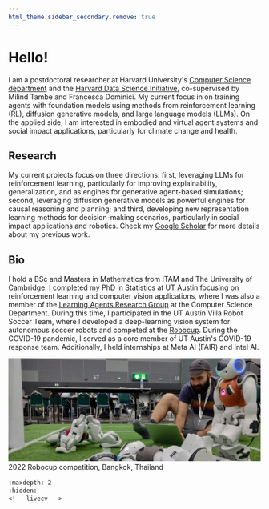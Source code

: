 ```yaml
---
html_theme.sidebar_secondary.remove: true
---
```


# Hello! 

I am a postdoctoral researcher at Harvard University's [Computer Science department](https://crcs.seas.harvard.edu) and the [Harvard Data Science Initiative](https://datascience.harvard.edu), co-supervised by Milind Tambe and Francesca Dominici. My current focus in on training agents with foundation models using methods from reinforcement learning (RL), diffusion generative models, and large language models (LLMs). On the applied side, I am interested in embodied and virtual agent systems and social impact applications, particularly for climate change and health. 

## Research

My current projects focus on three directions: first, leveraging LLMs for reinforcement learning, particularly for improving explainability, generalization, and as engines for generative agent-based simulations; second, leveraging diffusion generative models as powerful engines for causal reasoning and planning; and third, developing new representation learning methods for decision-making scenarios, particularly in social impact applications and robotics. Check my [Google Scholar](https://scholar.google.com/citations?user=AF_rzg8AAAAJ&hl=en) for more details about my previous work.


## Bio

I hold a BSc and Masters in Mathematics from ITAM and The University of Cambridge. I completed my PhD in Statistics at UT Austin focusing on reinforcement learning and computer vision applications, where I was also a member of the [Learning Agents Research Group](https://www.cs.utexas.edu/~pstone/research.shtml]) at the Computer Science Department. During this time, I participated in the UT Austin Villa Robot Soccer Team, where I developed a deep-learning vision system for autonomous soccer robots and competed at the [Robocup](https://www.robocup.org/events/upcoming_events). During the COVID-19 pandemic, I served as a core member of UT Austin's COVID-19 response team. Additionally, I held internships at Meta AI (FAIR) and Intel AI.


![robot-detective](_static/robot-detective.jpeg)
2022 Robocup competition, Bangkok, Thailand


<!-- 
### Research

My research interests focus on the following key areas:

1. **Representations for counterfactual reasoning and planning**: Developing representations that provide reliable guarantees for counterfactual reasoning, particularly in offline settings. This research intersects with causal inference, offline reinforcement learning, and world models.


2. **Self-supervised learning**: Developing learning methods from unlabeled or partially labeled data across multiple modalities and tasks. The goal is to create foundation models that can be easily fine-tuned for counterfactual inference and sequential decision-making tasks, robust to distributional shifts, and adaptable to new features or datasets. 

3. **Common-sense and external knowledge**: Fascinated by AI systems that can leverage external common-sense reasoning to overcome *tabula rasa* learning. With the advent of LLMs and foundation models, combining LLMs and other foundation models with learning embeddings of features to improve the generalization of models to new tasks and domains.

904. **Representations in structured graph-like domains**: Learning representations in structured domains such as graph-based and temporal data. In addition to graph neural networks, I have adopted the topological deep learning paradigm, which allows for capturing higher-order interactions in the data.

My work has been published in top-tier conferences such as NeurIPS, ICLR, and AAAI, and in scientific journals such as the Proceedings of the National Academy of Sciences. Supported by the National Science Foundation and the National Institutes of Health, this research has significant implications for public health, particularly in designing AI-driven interventions and policies for climate change adaptation and mitigation.

  ⚠️ *Our group is looking for motivated students, interns, and postdocs to join our research efforts. If you are interested in working with us, please reach out.* -->


<!-- ::::{grid}
:::{grid-item-card}
:link: about
More about me ℹ️
::: -->
<!-- :::{grid-item-card}
:link: projects
Projects I've worked on 🔧
:::
:::{grid-item-card}     
:link: blog
My blog 📝  
::: -->
<!-- :::: -->

<!-- 

### News

   - **[2024-06-15]** ✨ New grant as co-PI funded by the NSF and NIH for "Synergizing Topological Deep Learning and Spatio-Temporal Causal Inference." This methodological grant will enable new possibilities for (possibly multi-modal, multi-resolution) spatiotemporal data.

- **[2024-05-22]** 📃 New ArXiV paper: [E(n)-Equivariant Topological Neural Networks](https://arxiv.org/pdf/2405.15429). Check out our [blog post](https://clabat9.medium.com/3117f582d6bf).

- **[2024-05-17]** 🔥 Our paper [Causal Estimation of Exposure Shifts with Neural Networks](https://arxiv.org/pdf/2312.00710.pdf) has been accepted to KDD 2024. See you in Barcelona!

- **[2024-02-01]** 🔨 Our workshop *Training Agents with Foundation Models* in the Reinforcement Learning Conference (RLC) 2024 is to be held on August 9th, 2024. We will release the website and call for papers soon! Reach out to `tafm.rlc@gmail.com`.

- **[2024-02-01]** 📃 New manuscript: [Optimizing Heat Alert Issuance with Reinforcement Learning](https://arxiv.org/abs/2312.14196). My first paper as senior author.

- **[2024-01-16]** 🔥 New paper: [SpaCE](https://arxiv.org/pdf/2312.00710.pdf) paper has been accepted to ICLR 2024. See you in Vienna!

- **[2024-01-15]** 🤖 Created a [LIVE CV](https://mauriciogtec-live-cv.streamlit.app), powered by retrieval augmented generation. Have fun asking your own questions about my research and work experience.

- **[2023-12-10]** Started this new website based on [Chris Holdgraf's new blog template](https://chrisholdgraf.com/blog/2020/sphinx-blogging/).

- **[2023-09-01]** Promoted to Research Associate at Harvard University. I will continue my research as usual but take on more projects in a senior role and propose grant applications.
  
- **[2023-05-15]** ✨ New grant as Co-PI awarded by the [Harvard Chan-NIEHS](https://www.hsph.harvard.edu/niehs/) to develop new computer vision architectures that are robust for prediction under covariate shift (with applications to projecting climate change's health impacts).

- **[2023-03-01]** 📃 New ArXiV paper [*Causal Estimation of Exposure Shifts with Neural networks*](https://arxiv.org/pdf/2302.02560.p  df).

- **[2022-08-15]** Started a postdoc at Harvard University, Department of Biostatistics. -->

<!-- #### CV

Try my [🤖 Live CV Chatbot here](https://mauriciogtec-live-cv.streamlit.app), powered by LLMs and RAG. Have fun asking your own questions. You can also download an outdated pdf <a href="_static/cv.pdf" target="_blank"> ⬇ here</a>. *Last updated:* 2024-03-30. -->

<!-- #### Experience

* Harvard University, *Research Associate*, 2023+
* Harvard University, *Postdoctoral Fellow*, 2022--2023
* Meta AI (FAIR), *Research Intern*, 2020
* Intel AI, *Research Intern*, 2019
* CIBanco, *Data Scientist*, 2016--2017 -->

<!-- #### Education

* Ph.D. in Statistics (Machine Learning), *UT Austin*
* M.S. in Mathematics, *University of Cambridge*
* B.S. in Applied Mathematics, *ITAM* -->
<!-- * Exchange student at Université Paris-Dauphine -->

<!-- 
#### Hobbies

🚲 🎾 🐕

<img src="_static/family.jpeg" alt="family" width="500"/>
 -->


```{toctree}
:maxdepth: 2
:hidden:
<!-- livecv -->
```


